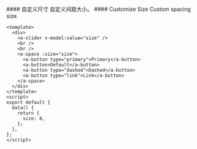 <cn>
#### 自定义尺寸
自定义间距大小。
</cn>

<us>
#### Customize Size
Custom spacing size.
</us>

```vue
<template>
  <div>
    <a-slider v-model:value="size" />
    <br />
    <br />
    <a-space :size="size">
      <a-button type="primary">Primary</a-button>
      <a-button>Default</a-button>
      <a-button type="dashed">Dashed</a-button>
      <a-button type="link">Link</a-button>
    </a-space>
  </div>
</template>
<script>
export default {
  data() {
    return {
      size: 8,
    };
  },
};
</script>
```
